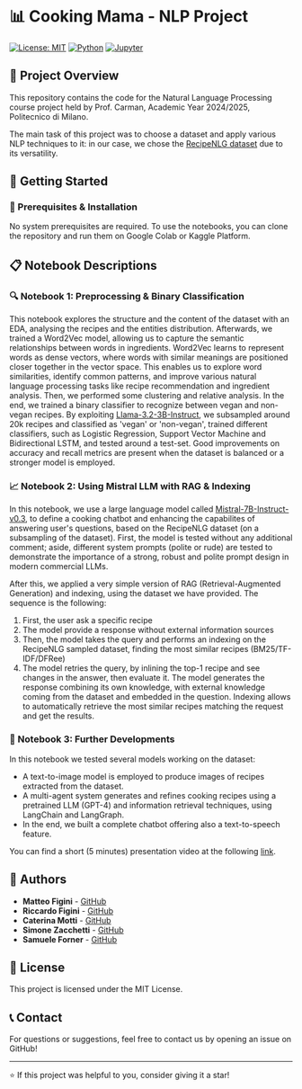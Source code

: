 # 📊 Cooking Mama - NLP Project

[![License: MIT](https://img.shields.io/badge/License-MIT-yellow.svg)](https://opensource.org/licenses/MIT)
[![Python](https://img.shields.io/badge/Python-3.8+-blue.svg)](https://www.python.org/downloads/)
[![Jupyter](https://img.shields.io/badge/Jupyter-Notebook-orange.svg)](https://jupyter.org/)


## 🎯 Project Overview

This repository contains the code for the Natural Language Processing course project held by Prof. Carman, Academic Year 2024/2025, Politecnico di Milano.

The main task of this project was to choose a dataset and apply various NLP techniques to it: in our case, we chose the [RecipeNLG dataset](https://recipenlg.cs.put.poznan.pl/) due to its versatility.


## 🚀 Getting Started

### 🔧 Prerequisites & Installation

No system prerequisites are required.
To use the notebooks, you can clone the repository and run them on Google Colab or Kaggle Platform.

## 📋 Notebook Descriptions

### 🔍 Notebook 1: Preprocessing & Binary Classification
This notebook explores the structure and the content of the dataset with an EDA, analysing the recipes and the entities distribution.
Afterwards, we trained a Word2Vec model, allowing us to capture the semantic relationships between words in ingredients. Word2Vec learns to represent words as dense vectors, where words with similar meanings are positioned closer together in the vector space. This enables us to explore word similarities, identify common patterns, and improve various natural language processing tasks like recipe recommendation and ingredient analysis.
Then, we performed some clustering and relative analysis.
In the end, we trained a binary classifier to recognize between vegan and non-vegan recipes. By exploiting [Llama-3.2-3B-Instruct](https://huggingface.co/meta-llama/Llama-3.2-3B-Instruct), we subsampled around 20k recipes and classified as 'vegan' or 'non-vegan', trained different classifiers, such as Logistic Regression, Support Vector Machine and Bidirectional LSTM, and tested around a test-set. Good improvements on accuracy and recall metrics are present when the dataset is balanced or a stronger model is employed.

### 📈 Notebook 2: Using Mistral LLM with RAG & Indexing
In this notebook, we use a large language model called [Mistral-7B-Instruct-v0.3](https://huggingface.co/mistralai/Mistral-7B-Instruct-v0.3), to define a cooking chatbot and enhancing the capabilites of answering user's questions, based on the RecipeNLG dataset (on a subsampling of the dataset).
First, the model is tested without any additional comment; aside, different system prompts (polite or rude) are tested to demonstrate the importance of a strong, robust and polite prompt design in modern commercial LLMs.

After this, we applied a very simple version of RAG (Retrieval-Augmented Generation) and indexing, using the dataset we have provided. The sequence is the following:
1. First, the user ask a specific recipe
2. The model provide a response without external information sources
3. Then, the model takes the query and performs an indexing on the RecipeNLG sampled dataset, finding the most similar recipes (BM25/TF-IDF/DFRee)
4. The model retries the query, by inlining the top-1 recipe and see changes in the answer, then evaluate it.
The model generates the response combining its own knowledge, with external knowledge coming from the dataset and embedded in the question. Indexing allows to automatically retrieve the most similar recipes matching the request and get the results.

### 🎯 Notebook 3: Further Developments
In this notebook we tested several models working on the dataset:
- A text-to-image model is employed to produce images of recipes extracted from the dataset.
- A multi-agent system generates and refines cooking recipes using a pretrained LLM (GPT-4) and information retrieval techniques, using LangChain and LangGraph.
- In the end, we built a complete chatbot offering also a text-to-speech feature.

You can find a short (5 minutes) presentation video at the following [link](https://polimi365-my.sharepoint.com/personal/10767415_polimi_it/_layouts/15/stream.aspx?id=%2Fpersonal%2F10767415%5Fpolimi%5Fit%2FDocuments%2Fcooking%5Fmama%2Emp4&nav=eyJyZWZlcnJhbEluZm8iOnsicmVmZXJyYWxBcHAiOiJPbmVEcml2ZUZvckJ1c2luZXNzIiwicmVmZXJyYWxBcHBQbGF0Zm9ybSI6IldlYiIsInJlZmVycmFsTW9kZSI6InZpZXciLCJyZWZlcnJhbFZpZXciOiJNeUZpbGVzTGlua0NvcHkifX0&ga=1&referrer=StreamWebApp%2EWeb&referrerScenario=AddressBarCopied%2Eview%2Ece99c3d0%2D624f%2D489f%2Db8f6%2Df4a878eb9aa5).

## 👥 Authors

- **Matteo Figini** - [GitHub](https://github.com/matteo-figini)
- **Riccardo Figini** - [GitHub](https://github.com/RiccardoFigini)
- **Caterina Motti** - [GitHub](https://github.com/mttcrn)
- **Simone Zacchetti** - [GitHub](https://github.com/SimoneZacchetti)
- **Samuele Forner** - [GitHub](https://github.com/samueleforner)

## 📄 License

This project is licensed under the MIT License.

## 📞 Contact

For questions or suggestions, feel free to contact us by opening an issue on GitHub!

---

⭐ If this project was helpful to you, consider giving it a star!
